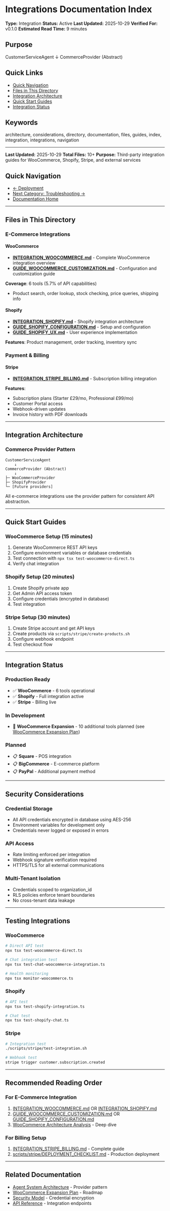 # Integrations Documentation Index

**Type:** Integration
**Status:** Active
**Last Updated:** 2025-10-29
**Verified For:** v0.1.0
**Estimated Read Time:** 9 minutes

## Purpose
CustomerServiceAgent ↓ CommerceProvider (Abstract)

## Quick Links
- [Quick Navigation](#quick-navigation)
- [Files in This Directory](#files-in-this-directory)
- [Integration Architecture](#integration-architecture)
- [Quick Start Guides](#quick-start-guides)
- [Integration Status](#integration-status)

## Keywords
architecture, considerations, directory, documentation, files, guides, index, integration, integrations, navigation

---


**Last Updated:** 2025-10-29
**Total Files:** 10+
**Purpose:** Third-party integration guides for WooCommerce, Shopify, Stripe, and external services

## Quick Navigation
- [← Deployment](../05-DEPLOYMENT/)
- [Next Category: Troubleshooting →](../06-TROUBLESHOOTING/)
- [Documentation Home](../README.md)

---

## Files in This Directory

### E-Commerce Integrations

#### WooCommerce
- **[INTEGRATION_WOOCOMMERCE.md](INTEGRATION_WOOCOMMERCE.md)** - Complete WooCommerce integration overview
- **[GUIDE_WOOCOMMERCE_CUSTOMIZATION.md](../02-GUIDES/GUIDE_WOOCOMMERCE_CUSTOMIZATION.md)** - Configuration and customization guide

**Coverage**: 6 tools (5.7% of API capabilities)
- Product search, order lookup, stock checking, price queries, shipping info

#### Shopify
- **[INTEGRATION_SHOPIFY.md](INTEGRATION_SHOPIFY.md)** - Shopify integration architecture
- **[GUIDE_SHOPIFY_CONFIGURATION.md](GUIDE_SHOPIFY_CONFIGURATION.md)** - Setup and configuration
- **[GUIDE_SHOPIFY_UX.md](GUIDE_SHOPIFY_UX.md)** - User experience implementation

**Features**: Product management, order tracking, inventory sync

### Payment & Billing

#### Stripe
- **[INTEGRATION_STRIPE_BILLING.md](INTEGRATION_STRIPE_BILLING.md)** - Subscription billing integration

**Features**:
- Subscription plans (Starter £29/mo, Professional £99/mo)
- Customer Portal access
- Webhook-driven updates
- Invoice history with PDF downloads

---

## Integration Architecture

### Commerce Provider Pattern
```
CustomerServiceAgent
    ↓
CommerceProvider (Abstract)
    ↓
├─ WooCommerceProvider
├─ ShopifyProvider
└─ [Future providers]
```

All e-commerce integrations use the provider pattern for consistent API abstraction.

---

## Quick Start Guides

### WooCommerce Setup (15 minutes)
1. Generate WooCommerce REST API keys
2. Configure environment variables or database credentials
3. Test connection with `npx tsx test-woocommerce-direct.ts`
4. Verify chat integration

### Shopify Setup (20 minutes)
1. Create Shopify private app
2. Get Admin API access token
3. Configure credentials (encrypted in database)
4. Test integration

### Stripe Setup (30 minutes)
1. Create Stripe account and get API keys
2. Create products via `scripts/stripe/create-products.sh`
3. Configure webhook endpoint
4. Test checkout flow

---

## Integration Status

### Production Ready
- ✅ **WooCommerce** - 6 tools operational
- ✅ **Shopify** - Full integration active
- ✅ **Stripe** - Billing live

### In Development
- 🔄 **WooCommerce Expansion** - 10 additional tools planned (see [WooCommerce Expansion Plan](../04-ANALYSIS/ANALYSIS_WOOCOMMERCE_EXPANSION_PLAN.md))

### Planned
- 📋 **Square** - POS integration
- 📋 **BigCommerce** - E-commerce platform
- 📋 **PayPal** - Additional payment method

---

## Security Considerations

### Credential Storage
- All API credentials encrypted in database using AES-256
- Environment variables for development only
- Credentials never logged or exposed in errors

### API Access
- Rate limiting enforced per integration
- Webhook signature verification required
- HTTPS/TLS for all external communications

### Multi-Tenant Isolation
- Credentials scoped to organization_id
- RLS policies enforce tenant boundaries
- No cross-tenant data leakage

---

## Testing Integrations

### WooCommerce
```bash
# Direct API test
npx tsx test-woocommerce-direct.ts

# Chat integration test
npx tsx test-chat-woocommerce-integration.ts

# Health monitoring
npx tsx monitor-woocommerce.ts
```

### Shopify
```bash
# API test
npx tsx test-shopify-integration.ts

# Chat test
npx tsx test-shopify-chat.ts
```

### Stripe
```bash
# Integration test
./scripts/stripe/test-integration.sh

# Webhook test
stripe trigger customer.subscription.created
```

---

## Recommended Reading Order

### For E-Commerce Integration
1. [INTEGRATION_WOOCOMMERCE.md](INTEGRATION_WOOCOMMERCE.md) OR [INTEGRATION_SHOPIFY.md](INTEGRATION_SHOPIFY.md)
2. [GUIDE_WOOCOMMERCE_CUSTOMIZATION.md](../02-GUIDES/GUIDE_WOOCOMMERCE_CUSTOMIZATION.md) OR [GUIDE_SHOPIFY_CONFIGURATION.md](GUIDE_SHOPIFY_CONFIGURATION.md)
3. [WooCommerce Architecture Analysis](../04-ANALYSIS/ANALYSIS_WOOCOMMERCE_ARCHITECTURE.md) - Deep dive

### For Billing Setup
1. [INTEGRATION_STRIPE_BILLING.md](INTEGRATION_STRIPE_BILLING.md) - Complete guide
2. [scripts/stripe/DEPLOYMENT_CHECKLIST.md](../../scripts/stripe/DEPLOYMENT_CHECKLIST.md) - Production deployment

---

## Related Documentation
- [Agent System Architecture](../01-ARCHITECTURE/ARCHITECTURE_AGENT_SYSTEM.md) - Provider pattern
- [WooCommerce Expansion Plan](../04-ANALYSIS/ANALYSIS_WOOCOMMERCE_EXPANSION_PLAN.md) - Roadmap
- [Security Model](../01-ARCHITECTURE/ARCHITECTURE_SECURITY_MODEL.md) - Credential encryption
- [API Reference](../03-API/) - Integration endpoints
